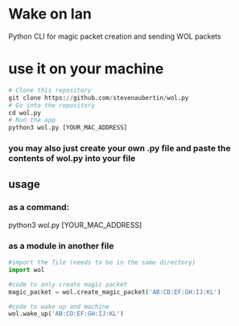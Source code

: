 # Wake on lan

Python CLI for magic packet creation and sending WOL packets

# use it on your machine

```py
# Clone this repository
git clone https://github.com/stevenaubertin/wol.py
# Go into the repository
cd wol.py
# Run the app
python3 wol.py [YOUR_MAC_ADDRESS]
```

### you may also just create your own .py file and paste the contents of wol.py into your file

## usage

### as a command:

python3 wol.py [YOUR_MAC_ADDRESS]

### as a module in another file

```py
#import the file (needs to be in the same directory)
import wol

#code to only create magic packet
magic_packet = wol.create_magic_packet('AB:CD:EF:GH:IJ:KL')

#code to wake up and machine
wol.wake_up('AB:CD:EF:GH:IJ:KL')
```
